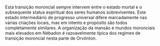 ﻿Esta transição moroncial sempre intervem entre o estado mortal e o subsequente status espiritual dos seres humanos sobreviventes. Este estado intermediário de progresso  universal difere marcadamente nas várias criações locais, mas em intento e propósito são todos completamente similares. A organização da mansão e mundos moronciais mais elevados em Nébadon é razoavelmente típica dos regimes de transição moroncial nesta parte de Orvônton.
